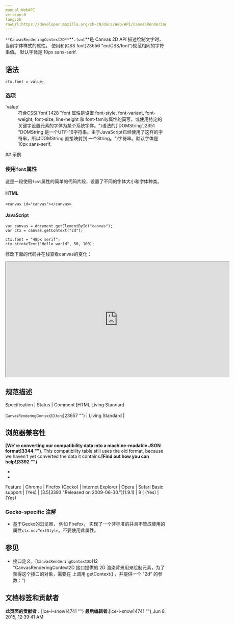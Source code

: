 ```yaml
---
manual:WebAPI
version:0
lang:zh
rawUrl:https://developer.mozilla.org/zh-CN/docs/Web/API/CanvasRenderingContext2D/font
---
```






`**CanvasRenderingContext2D**`**`.font`**是 Canvas 2D API 描述绘制文字时，当前字体样式的属性。 使用和[CSS font]23656 "en/CSS/font")规范相同的字符串值。 默认字体是 10px sans-serif.


## 语法<a name="语法"></a>

```
ctx.font = value;

```

### 选项<a name="选项"></a>
<dl><dt id=''>`value`</dt><dd>符合CSS[`font`]428 "font 属性是设置 font-style, font-variant, font-weight, font-size, line-height 和 font-family属性的简写，或使用特定的关键字设置元素的字体为某个系统字体。")语法的[`DOMString`]2651 "DOMString 是一个UTF-16字符串。由于JavaScript已经使用了这样的字符串，所以DOMString 直接映射到 一个String。")字符串。默认字体是 10px sans-serif.</dd></dl>
## 示例<a name="示例"></a>

### 使用`font`属性<a name="Using_the_fillStyle_property"></a>


这是一段使用`font`属性的简单的代码片段，设置了不同的字体大小和字体种类。


#### HTML<a name="HTML"></a>

```
<canvas id="canvas"></canvas>
```

#### JavaScript<a name="JavaScript"></a>

```
var canvas = document.getElementById("canvas");
var ctx = canvas.getContext("2d");

ctx.font = "48px serif";
ctx.strokeText("Hello world", 50, 100);
```


修改下面的代码并在线查看canvas的变化：



<iframe src='https://mdn.mozillademos.org/zh-CN/docs/Web/API/CanvasRenderingContext2D/font$samples/Playable_code?revision=813489' width='700' height='360'></iframe>



## 规范描述<a name="规范描述"></a>
Specification | Status | Comment 
[HTML Living Standard<br></br><small>CanvasRenderingContext2D.font</small>]23657 "") | Living Standard |  


## 浏览器兼容性<a name="浏览器兼容性"></a>


**[We&#39;re converting our compatibility data into a machine-readable JSON format]3344 "")**. This compatibility table still uses the old format, because we haven&#39;t yet converted the data it contains.**[Find out how you can help!]3392 "")**


* 
* 
Feature | Chrome | Firefox (Gecko) | Internet Explorer | Opera | Safari 
Basic support | (Yes) | [3.5]3393 "Released on 2009-06-30.")(1.9.1) | 9 | (Yes) | (Yes) 




### Gecko-specific 注解<a name="Gecko-specific_注解"></a>

* 基于Gecko的浏览器， 例如 Firefox， 实现了一个非标准的并且不赞成使用的属性`ctx.mozTextStyle`。不要使用此属性。

## 参见<a name="参见"></a>

* 接口定义，[`CanvasRenderingContext2D`]12 "CanvasRenderingContext2D 接口提供的 2D 渲染背景用来绘制<canvas>元素，为了获得这个接口的对象，需要在 <canvas> 上调用 getContext() ，并提供一个 "2d" 的参数：")



## 文档标签和贡献者
**此页面的贡献者：**[ice-i-snow]4741 "")
**最后编辑者:**[ice-i-snow]4741 ""),<time>Jun 8, 2015, 12:39:41 AM</time>


